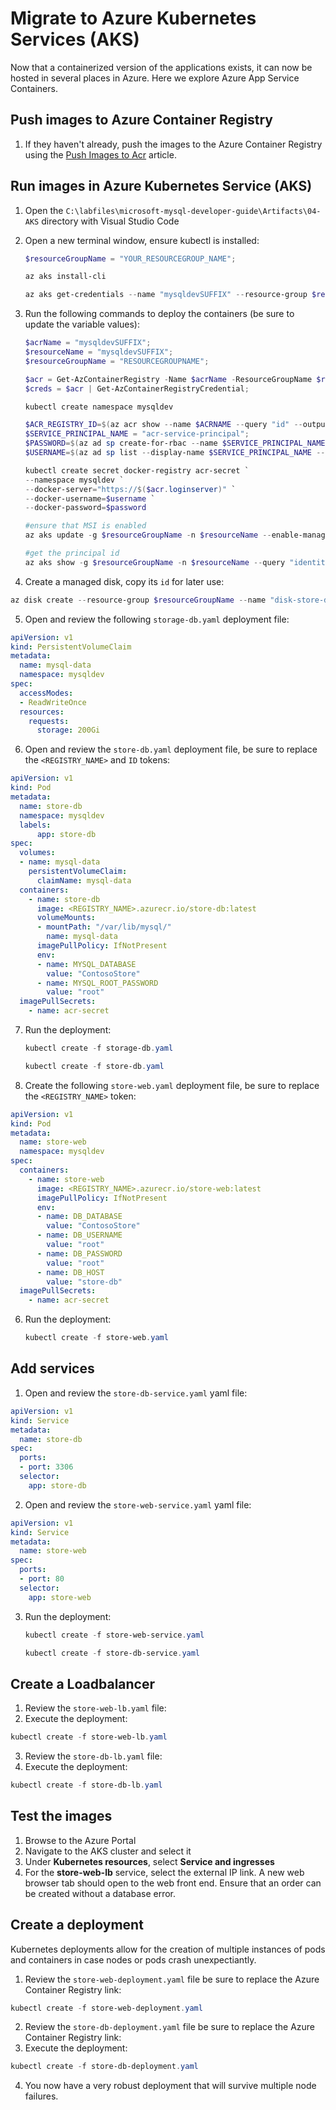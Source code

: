# Migrate to Azure Kubernetes Services (AKS)

Now that a containerized version of the applications exists, it can now be hosted in several places in Azure. Here we explore Azure App Service Containers.

## Push images to Azure Container Registry

1. If they haven't already, push the images to the Azure Container Registry using the [Push Images to Acr](./../Misc/01_PushImagesToAcr.md) article.

## Run images in Azure Kubernetes Service (AKS)

1. Open the `C:\labfiles\microsoft-mysql-developer-guide\Artifacts\04-AKS` directory with Visual Studio Code
2. Open a new terminal window, ensure kubectl is installed:

    ```powershell
    $resourceGroupName = "YOUR_RESOURCEGROUP_NAME";

    az aks install-cli

    az aks get-credentials --name "mysqldevSUFFIX" --resource-group $resourceGroupName
    ```

3. Run the following commands to deploy the containers (be sure to update the variable values):

    ```powershell
    $acrName = "mysqldevSUFFIX";
    $resourceName = "mysqldevSUFFIX";
    $resourceGroupName = "RESOURCEGROUPNAME";

    $acr = Get-AzContainerRegistry -Name $acrName -ResourceGroupName $resourceGroupName;
    $creds = $acr | Get-AzContainerRegistryCredential;
    
    kubectl create namespace mysqldev

    $ACR_REGISTRY_ID=$(az acr show --name $ACRNAME --query "id" --output tsv);
    $SERVICE_PRINCIPAL_NAME = "acr-service-principal";
    $PASSWORD=$(az ad sp create-for-rbac --name $SERVICE_PRINCIPAL_NAME --scopes $ACR_REGISTRY_ID --role acrpull --query "password" --output tsv)
    $USERNAME=$(az ad sp list --display-name $SERVICE_PRINCIPAL_NAME --query "[].appId" --output tsv)

    kubectl create secret docker-registry acr-secret `
    --namespace mysqldev `
    --docker-server="https://$($acr.loginserver)" `
    --docker-username=$username `
    --docker-password=$password

    #ensure that MSI is enabled
    az aks update -g $resourceGroupName -n $resourceName --enable-managed-identity

    #get the principal id
    az aks show -g $resourceGroupName -n $resourceName --query "identity"
    ```

4. Create a managed disk, copy its `id` for later use:

  ```powershell
  az disk create --resource-group $resourceGroupName --name "disk-store-db" --size-gb 200 --query id --output tsv
  ```

5. Open and review the following `storage-db.yaml` deployment file:

  ```yaml
  apiVersion: v1
  kind: PersistentVolumeClaim
  metadata:
    name: mysql-data
    namespace: mysqldev
  spec:
    accessModes:
    - ReadWriteOnce
    resources:
      requests:
        storage: 200Gi
  ```

6. Open and review the `store-db.yaml` deployment file, be sure to replace the `<REGISTRY_NAME>` and `ID` tokens:

  ```yaml
  apiVersion: v1
  kind: Pod
  metadata:
    name: store-db
    namespace: mysqldev
    labels:
        app: store-db
  spec:
    volumes:
    - name: mysql-data
      persistentVolumeClaim:
        claimName: mysql-data
    containers:
      - name: store-db
        image: <REGISTRY_NAME>.azurecr.io/store-db:latest
        volumeMounts:
        - mountPath: "/var/lib/mysql/"
          name: mysql-data
        imagePullPolicy: IfNotPresent
        env:
        - name: MYSQL_DATABASE
          value: "ContosoStore"
        - name: MYSQL_ROOT_PASSWORD
          value: "root"
    imagePullSecrets:
      - name: acr-secret
  ```

7. Run the deployment:

    ```powershell
    kubectl create -f storage-db.yaml

    kubectl create -f store-db.yaml
    ```

8. Create the following `store-web.yaml` deployment file, be sure to replace the `<REGISTRY_NAME>` token:

  ```yaml
  apiVersion: v1
  kind: Pod
  metadata:
    name: store-web
    namespace: mysqldev
  spec:
    containers:
      - name: store-web
        image: <REGISTRY_NAME>.azurecr.io/store-web:latest
        imagePullPolicy: IfNotPresent
        env:
        - name: DB_DATABASE
          value: "ContosoStore"
        - name: DB_USERNAME
          value: "root"
        - name: DB_PASSWORD
          value: "root"
        - name: DB_HOST
          value: "store-db"
    imagePullSecrets:
      - name: acr-secret
  ```

6. Run the deployment:

    ```powershell
    kubectl create -f store-web.yaml
    ```

## Add services

1. Open and review the  `store-db-service.yaml` yaml file:

  ```yaml
  apiVersion: v1
  kind: Service
  metadata:
    name: store-db
  spec:
    ports:
    - port: 3306
    selector:
      app: store-db
  ```

2. Open and review the `store-web-service.yaml` yaml file:

  ```yaml
  apiVersion: v1
  kind: Service
  metadata:
    name: store-web
  spec:
    ports:
    - port: 80
    selector:
      app: store-web
  ```

3. Run the deployment:

    ```powershell
    kubectl create -f store-web-service.yaml

    kubectl create -f store-db-service.yaml
    ```

## Create a Loadbalancer

1. Review the `store-web-lb.yaml` file:
2. Execute the deployment:

  ```powershell
  kubectl create -f store-web-lb.yaml
  ```

3. Review the `store-db-lb.yaml` file:
4. Execute the deployment:

  ```powershell
  kubectl create -f store-db-lb.yaml
  ```

## Test the images

1. Browse to the Azure Portal
2. Navigate to the AKS cluster and select it
3. Under **Kubernetes resources**, select **Service and ingresses**
4. For the **store-web-lb** service, select the external IP link. A new web browser tab should open to the web front end. Ensure that an order can be created without a database error.

## Create a deployment

Kubernetes deployments allow for the creation of multiple instances of pods and containers in case nodes or pods crash unexpectiantly.  

1. Review the `store-web-deployment.yaml` file be sure to replace the Azure Container Registry link:

  ```powershell
  kubectl create -f store-web-deployment.yaml
  ```

2. Review the `store-db-deployment.yaml` file be sure to replace the Azure Container Registry link:
3. Execute the deployment:

  ```powershell
  kubectl create -f store-db-deployment.yaml
  ```

4. You now have a very robust deployment that will survive multiple node failures.

